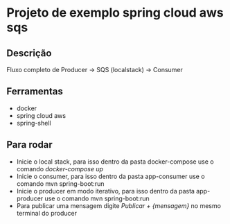 # Projeto de exemplo spring cloud aws sqs

## Descrição

Fluxo completo de Producer -> SQS (localstack) -> Consumer

## Ferramentas

* docker
* spring cloud aws
* spring-shell

## Para rodar

* Inicie o local stack, para isso dentro da pasta docker-compose use o comando _docker-compose up_
* Inicie o consumer, para isso dentro da pasta app-consumer use o comando mvn spring-boot:run 
* Inicie o producer em modo iterativo, para isso dentro da pasta app-producer use o comando mvn spring-boot:run
* Para publicar uma mensagem digite _Publicar + {mensagem}_ no mesmo terminal do producer
